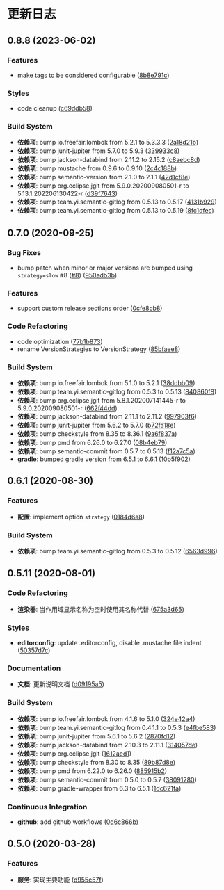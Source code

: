 # 更新日志

## 0.8.8 (2023-06-02)

### Features

- make tags to be considered configurable ([8b8e791c](https://github.com/semantic-gitlog/semantic-gitlog/commit/8b8e791c0e71cd4c746be95f9d852ffa983ffc88))


### Styles

- code cleanup ([c69ddb58](https://github.com/semantic-gitlog/semantic-gitlog/commit/c69ddb580ed9be2fcf3dc8bb108bc4775eb42ae3))


### Build System

- **依赖项**: bump io.freefair.lombok from 5.2.1 to 5.3.3.3 ([2a18d21b](https://github.com/semantic-gitlog/semantic-gitlog/commit/2a18d21b1bfaf65f42378dd0fbb805552c6120f8))
- **依赖项**: bump junit-jupiter from 5.7.0 to 5.9.3 ([339933c8](https://github.com/semantic-gitlog/semantic-gitlog/commit/339933c811abf92cec320b8383907c6725cae3b8))
- **依赖项**: bump jackson-databind from 2.11.2 to 2.15.2 ([c8aebc8d](https://github.com/semantic-gitlog/semantic-gitlog/commit/c8aebc8d4159f85dd82c2001d81c73a7dc7548c6))
- **依赖项**: bump mustache from 0.9.6 to 0.9.10 ([2c4c188b](https://github.com/semantic-gitlog/semantic-gitlog/commit/2c4c188bcaa683a01020b002cc1ad622f66fe4f5))
- **依赖项**: bump semantic-version from 2.1.0 to 2.1.1 ([42d1cf8e](https://github.com/semantic-gitlog/semantic-gitlog/commit/42d1cf8e71caf11a2f0cd3f35c9f3eb5cf8c11a9))
- **依赖项**: bump org.eclipse.jgit from 5.9.0.202009080501-r to 5.13.1.202206130422-r ([d39f7643](https://github.com/semantic-gitlog/semantic-gitlog/commit/d39f76436a8ca4a5b3e3fb4133f533e81af0176d))
- **依赖项**: bump team.yi.semantic-gitlog from 0.5.13 to 0.5.17 ([4131b929](https://github.com/semantic-gitlog/semantic-gitlog/commit/4131b92981f8281f8970256e5a9c786cb2342c81))
- **依赖项**: bump team.yi.semantic-gitlog from 0.5.13 to 0.5.19 ([8fc1dfec](https://github.com/semantic-gitlog/semantic-gitlog/commit/8fc1dfec1651ab7e39da8c330f50bbf420c57f29))


## 0.7.0 (2020-09-25)

### Bug Fixes

- bump patch when minor or major versions are bumped using `strategy=slow` #8 ([#8](https://github.com/semantic-gitlog/semantic-gitlog/issues/8)) ([950adb3b](https://github.com/semantic-gitlog/semantic-gitlog/commit/950adb3bc6b529d8ebc2a4de788cd5107b490255))


### Features

- support custom release sections order ([0cfe8cb8](https://github.com/semantic-gitlog/semantic-gitlog/commit/0cfe8cb85dd59cd31b274b6a1b61063e944526d8))


### Code Refactoring

- code optimization ([77b1b873](https://github.com/semantic-gitlog/semantic-gitlog/commit/77b1b8731cd481ec525d8c2611bd4e1f353d612b))
- rename VersionStrategies to VersionStrategy ([85bfaee8](https://github.com/semantic-gitlog/semantic-gitlog/commit/85bfaee8efcc5e9f322b544e9fe9a04624a0a086))


### Build System

- **依赖项**: bump io.freefair.lombok from 5.1.0 to 5.2.1 ([38ddbb09](https://github.com/semantic-gitlog/semantic-gitlog/commit/38ddbb099fe3d8c17566982ecc732149d1a16c14))
- **依赖项**: bump team.yi.semantic-gitlog from 0.5.3 to 0.5.13 ([840860f8](https://github.com/semantic-gitlog/semantic-gitlog/commit/840860f8295b84002c14ecf21b0606105579eef9))
- **依赖项**: bump org.eclipse.jgit from 5.8.1.202007141445-r to 5.9.0.202009080501-r ([662f44dd](https://github.com/semantic-gitlog/semantic-gitlog/commit/662f44dd48cc330194290e3b75a3de0d3a3e9d81))
- **依赖项**: bump jackson-databind from 2.11.1 to 2.11.2 ([997903f6](https://github.com/semantic-gitlog/semantic-gitlog/commit/997903f62147926a3a547b7218b3d0b0347937e2))
- **依赖项**: bump junit-jupiter from 5.6.2 to 5.7.0 ([b72fa18e](https://github.com/semantic-gitlog/semantic-gitlog/commit/b72fa18e64c6c92f193f5659dc0b27ddc130136b))
- **依赖项**: bump checkstyle from 8.35 to 8.36.1 ([9a6f837a](https://github.com/semantic-gitlog/semantic-gitlog/commit/9a6f837aa5c2d1b27e8bee94c3352510df1b208b))
- **依赖项**: bump pmd from 6.26.0 to 6.27.0 ([08b4eb79](https://github.com/semantic-gitlog/semantic-gitlog/commit/08b4eb79b59be9fe483f067c6dd1eecace8cbc33))
- **依赖项**: bump semantic-commit from 0.5.7 to 0.5.13 ([f12a7c5a](https://github.com/semantic-gitlog/semantic-gitlog/commit/f12a7c5ad0035dfcf1eaba66478056162b5a725e))
- **gradle**: bumped gradle version from 6.5.1 to 6.6.1 ([10b5f902](https://github.com/semantic-gitlog/semantic-gitlog/commit/10b5f902120055280c4eb3e88b3611c6a06ad7ce))


## 0.6.1 (2020-08-30)

### Features

- **配置**: implement option `strategy` ([0184d6a8](https://github.com/semantic-gitlog/semantic-gitlog/commit/0184d6a859bcea9765e6637f3bc40538a2966320))


### Build System

- **依赖项**: bump team.yi.semantic-gitlog from 0.5.3 to 0.5.12 ([6563d996](https://github.com/semantic-gitlog/semantic-gitlog/commit/6563d996ae1829abadd9624675b991143cbd1a12))


## 0.5.11 (2020-08-01)

### Code Refactoring

- **渲染器**: 当作用域显示名称为空时使用其名称代替 ([675a3d65](https://github.com/semantic-gitlog/semantic-gitlog/commit/675a3d653240b81e4d1b39c67b4b1253891fa094))


### Styles

- **editorconfig**: update .editorconfig, disable .mustache file indent ([50357d7c](https://github.com/semantic-gitlog/semantic-gitlog/commit/50357d7c34e03d693f944c5b9cc28134ca8c4420))


### Documentation

- **文档**: 更新说明文档 ([d09195a5](https://github.com/semantic-gitlog/semantic-gitlog/commit/d09195a5609c6aad2d8be0a7e622ad3a4e019ba0))


### Build System

- **依赖项**: bump io.freefair.lombok from 4.1.6 to 5.1.0 ([324e42a4](https://github.com/semantic-gitlog/semantic-gitlog/commit/324e42a460959baae89b7d7b15351634106d4105))
- **依赖项**: bump team.yi.semantic-gitlog from 0.4.1.1 to 0.5.3 ([e4fbe583](https://github.com/semantic-gitlog/semantic-gitlog/commit/e4fbe583dadf3dfeb12c8ad841317eb19fea23c4))
- **依赖项**: bump junit-jupiter from 5.6.1 to 5.6.2 ([2870fd12](https://github.com/semantic-gitlog/semantic-gitlog/commit/2870fd122b746f64aa056787fb3028d2956faa66))
- **依赖项**: bump jackson-databind from 2.10.3 to 2.11.1 ([314057de](https://github.com/semantic-gitlog/semantic-gitlog/commit/314057de80aa0f3518ea985a90fdaf3652c9f5b4))
- **依赖项**: bump org.eclipse.jgit ([1612aed1](https://github.com/semantic-gitlog/semantic-gitlog/commit/1612aed155980d5c67bae81bf1bf4df17b94c120))
- **依赖项**: bump checkstyle from 8.30 to 8.35 ([89b87d8e](https://github.com/semantic-gitlog/semantic-gitlog/commit/89b87d8eaa6cb4ddeae11cf173f13c09a440ecae))
- **依赖项**: bump pmd from 6.22.0 to 6.26.0 ([885915b2](https://github.com/semantic-gitlog/semantic-gitlog/commit/885915b25aee1c9477bb6e4f07aee7ebea1005ea))
- **依赖项**: bump semantic-commit from 0.5.0 to 0.5.7 ([38091280](https://github.com/semantic-gitlog/semantic-gitlog/commit/3809128097e76348b2493ba05c7f09e416a8167d))
- **依赖项**: bump gradle-wrapper from 6.3 to 6.5.1 ([1dc621fa](https://github.com/semantic-gitlog/semantic-gitlog/commit/1dc621faacee2c807b0ddb3d1e06b0fec98dc167))


### Continuous Integration

- **github**: add github workflows ([0d6c866b](https://github.com/semantic-gitlog/semantic-gitlog/commit/0d6c866b7c4649a7b85ec53039b462f2a1be4807))


## 0.5.0 (2020-03-28)

### Features

- **服务**: 实现主要功能 ([d955c57f](https://github.com/semantic-gitlog/semantic-gitlog/commit/d955c57f7df0284649cfe00c4a7aea6ce0d8a17f))

